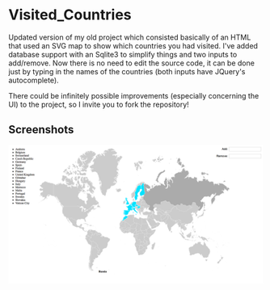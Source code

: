 # Visited_Countries
Updated version of my old project which consisted basically of an HTML that used an SVG map to show which countries you had visited. I've added database support with an Sqlite3 to simplify things and two inputs to add/remove. Now there is no need to edit the source code, it can be done just by typing in the names of the countries (both inputs have JQuery's autocomplete).

There could be infinitely possible improvements (especially concerning the UI) to the project, so I invite you to fork the repository!

## Screenshots

![Image](https://github.com/diego95root/Visited_Countries/blob/master/Images/screenshot.png "List of available ips to poison:")
